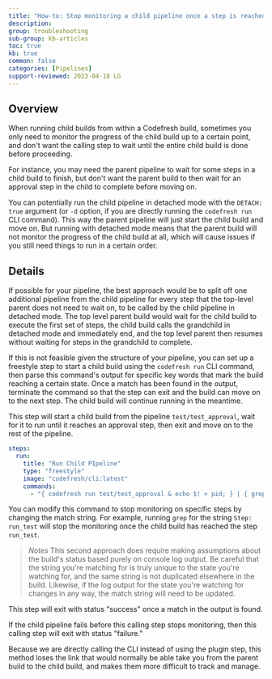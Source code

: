 ```yaml
---
title: "How-to: Stop monitoring a child pipeline once a step is reached"
description: 
group: troubleshooting
sub-group: kb-articles
toc: true
kb: true
common: false
categories: [Pipelines]
support-reviewed: 2023-04-18 LG
---
```



## Overview

When running child builds from within a Codefresh build, sometimes you only need to monitor the progress of the child build up to a certain point, and don't want the calling step to wait until the entire child build is done before proceeding.

For instance, you may need the parent pipeline to wait for some steps in a child build to finish, but don't want the parent build to then wait for an approval step in the child to complete before moving on.

You can potentially run the child pipeline in detached mode with the `DETACH: true` argument (or `-d` option, if you are directly running the `codefresh run` CLI command). This way the parent pipeline will just start the child build and move on. But running with detached mode means that the parent build will not monitor the progress of the child build at all, which will cause issues if you still need things to run in a certain order.

## Details

If possible for your pipeline, the best approach would be to split off one additional pipeline from the child pipeline for every step that the top-level parent does not need to wait on, to be called by the child pipeline in detached mode. The top level parent build would wait for the child build to execute the first set of steps, the child build calls the grandchild in detached mode and immediately end, and the top level parent then resumes without waiting for steps in the grandchild to complete.

If this is not feasible given the structure of your pipeline, you can set up a freestyle step to start a child build using the `codefresh run` CLI command, then parse this command's output for specific key words that mark the build reaching a certain state. Once a match has been found in the output, terminate the command so that the step can exit and the build can move on to the next step. The child build will continue running in the meantime.

This step will start a child build from the pipeline `test/test_approval`, wait for it to run until it reaches an approval step, then exit and move on to the rest of the pipeline.

```yaml
steps:
  run:
    title: "Run Child PIpeline"
    type: "freestyle"
    image: "codefresh/cli:latest"
    commands:
      - "{ codefresh run test/test_approval & echo $! > pid; } | { grep -m1 'Pending approval step reached, pausing workflow' && kill -9 $(cat pid) && rm pid; }"
```

You can modify this command to stop monitoring on specific steps by changing the match string. For example, running `grep` for the string `Step: run_test` will stop the monitoring once the child build has reached the step `run_test`.

>_Notes_ This second approach does require making assumptions about the build's status based purely on console log output. Be careful that the string you're matching for is truly unique to the state you're watching for, and the same string is not duplicated elsewhere in the build. Likewise, if the log output for the state you're watching for changes in any way, the match string will need to be updated.

This step will exit with status "success" once a match in the output is found.

If the child pipeline fails before this calling step stops monitoring, then this calling step will exit with status "failure."

Because we are directly calling the CLI instead of using the plugin step, this method loses the link that would normally be able take you from the parent build to the child build, and makes them more difficult to track and manage.
